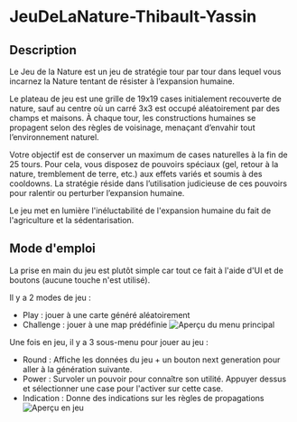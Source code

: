 # JeuDeLaNature-Thibault-Yassin

## Description
Le Jeu de la Nature est un jeu de stratégie tour par tour dans lequel vous incarnez la Nature tentant de résister à l’expansion humaine.

Le plateau de jeu est une grille de 19x19 cases initialement recouverte de nature, sauf au centre où un carré 3x3 est occupé aléatoirement par des champs et maisons. À chaque tour, les constructions humaines se propagent selon des règles de voisinage, menaçant d’envahir tout l’environnement naturel.

Votre objectif est de conserver un maximum de cases naturelles à la fin de 25 tours. Pour cela, vous disposez de pouvoirs spéciaux (gel, retour à la nature, tremblement de terre, etc.) aux effets variés et soumis à des cooldowns. La stratégie réside dans l’utilisation judicieuse de ces pouvoirs pour ralentir ou perturber l’expansion humaine.

Le jeu met en lumière l'inéluctabilité de l'expansion humaine du fait de l'agriculture et la sédentarisation.

## Mode d'emploi
La prise en main du jeu est plutôt simple car tout ce fait à l'aide d'UI et de boutons (aucune touche n'est utilisé).

Il y a 2 modes de jeu :
- Play : jouer à une carte généré aléatoirement
- Challenge : jouer à une map prédéfinie
![Aperçu du menu principal](resources/illustrations/main_menu)

Une fois en jeu, il y a 3 sous-menu pour jouer au jeu :
- Round : Affiche les données du jeu + un bouton next generation pour aller à la génération suivante.
- Power : Survoler un pouvoir pour connaître son utilité. Appuyer dessus et sélectionner une case pour l'activer sur cette case.
- Indication : Donne des indications sur les règles de propagations
![Aperçu en jeu](resources/illustrations/ingame)